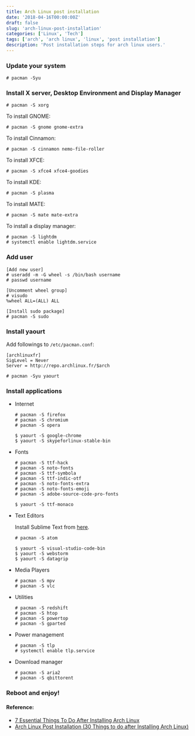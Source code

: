 ```yaml
---
title: Arch Linux post installation
date: '2018-04-16T00:00:00Z'
draft: false
slug: 'arch-linux-post-installation'
categories: ['Linux', 'Tech']
tags: ['arch', 'arch linux', 'linux', 'post installation']
description: 'Post installation steps for arch linux users.'
---
```


### Update your system

```console
# pacman -Syu
```

### Install X server, Desktop Environment and Display Manager

```console
# pacman -S xorg
```

To install GNOME:

```console
# pacman -S gnome gnome-extra
```

To install Cinnamon:

```console
# pacman -S cinnamon nemo-file-roller
```

To install XFCE:

```console
# pacman -S xfce4 xfce4-goodies
```

To install KDE:

```console
# pacman -S plasma
```

To install MATE:

```console
# pacman -S mate mate-extra
```

To install a display manager:

```console
# pacman -S lightdm
# systemctl enable lightdm.service
```

### Add user

```console
[Add new user]
# useradd -m -G wheel -s /bin/bash username
# passwd username

[Uncomment wheel group]
# visudo
%wheel ALL=(ALL) ALL

[Install sudo package]
# pacman -S sudo
```

### Install yaourt

Add followings to `/etc/pacman.conf`:

```console
[archlinuxfr]
SigLevel = Never
Server = http://repo.archlinux.fr/$arch
```

```console
# pacman -Syu yaourt
```

### Install applications

- Internet

  ```console
  # pacman -S firefox
  # pacman -S chromium
  # pacman -S opera
  ```

  ```console
  $ yaourt -S google-chrome
  $ yaourt -S skypeforlinux-stable-bin
  ```

- Fonts

  ```console
  # pacman -S ttf-hack
  # pacman -S noto-fonts
  # pacman -S ttf-symbola
  # pacman -S ttf-indic-otf
  # pacman -S noto-fonts-extra
  # pacman -S noto-fonts-emoji
  # pacman -S adobe-source-code-pro-fonts
  ```

  ```console
  $ yaourt -S ttf-monaco
  ```

- Text Editors

  Install Sublime Text from <a href="https://www.sublimetext.com/docs/3/linux_repositories.html#pacman" target="_blank">here</a>.

  ```console
  # pacman -S atom
  ```

  ```console
  $ yaourt -S visual-studio-code-bin
  $ yaourt -S webstorm
  $ yaourt -S datagrip
  ```

- Media Players

  ```console
  # pacman -S mpv
  # pacman -S vlc
  ```

- Utilities

  ```console
  # pacman -S redshift
  # pacman -S htop
  # pacman -S powertop
  # pacman -S gparted
  ```

- Power management

  ```console
  # pacman -S tlp
  # systemctl enable tlp.service
  ```

- Download manager

  ```console
  # pacman -S aria2
  # pacman -S qbittorent
  ```

### Reboot and enjoy!

#### Reference:

- <a href="https://itsfoss.com/things-to-do-after-installing-arch-linux/" target="_blank">7 Essential Things To Do After Installing Arch Linux</a>
- <a href="https://www.2daygeek.com/arch-linux-post-installation-30-things-to-do-after-installing-arch-linux/2/" target="_blank">Arch Linux Post Installation (30 Things to do after Installing Arch Linux)</a>
